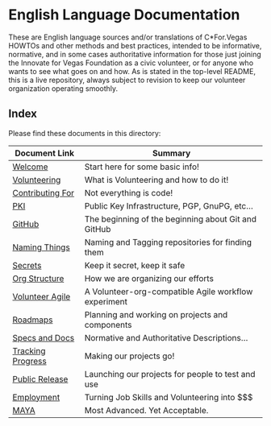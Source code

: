 <!--
 Copyright (C) 2022 Innovate for Vegas Foundation
 
 This file is part of doc-org-howtos.
 
 doc-org-howtos is free software: you can redistribute it and/or modify
 it under the terms of the GNU General Public License as published by
 the Free Software Foundation, either version 3 of the License, or
 (at your option) any later version.
 
 doc-org-howtos is distributed in the hope that it will be useful,
 but WITHOUT ANY WARRANTY; without even the implied warranty of
 MERCHANTABILITY or FITNESS FOR A PARTICULAR PURPOSE.  See the
 GNU General Public License for more details.
 
 You should have received a copy of the GNU General Public License
 along with doc-org-howtos.  If not, see <http://www.gnu.org/licenses/>.
-->

# English Language Documentation

These are English language sources and/or translations of C*For.Vegas HOWTOs and other methods and best practices, intended to be informative, normative, and in some cases authoritative information for those just joining the Innovate for Vegas Foundation as a civic volunteer, or for anyone who wants to see what goes on and how. As is stated in the top-level README, this is a live repository, always subject to revision to keep our volunteer organization operating smoothly.

## Index

Please find these documents in this directory:

| Document Link                                                       | Summary                                              |
|---------------------------------------------------------------------|------------------------------------------------------|
| [Welcome](welcome.md)                                               | Start here for some basic info!                      |
| [Volunteering](volunteering.md)                                     | What is Volunteering and how to do it!               |
| [Contributing For](contributing-for.md) | Not everything is code!                              |
| [PKI](publickey.md)                                                 | Public Key Infrastructure, PGP, GnuPG, etc…          |
| [GitHub](github.md)                                                 | The beginning of the beginning about Git and GitHub  |
| [Naming Things](naming.md)                                          | Naming and Tagging repositories for finding them     |
| [Secrets](secrets.md)                                               | Keep it secret, keep it safe                         |
| [Org Structure](orgchart.md)                                        | How we are organizing our efforts                    |
| [Volunteer Agile](agile.md)                                         | A Volunteer-org-compatible Agile workflow experiment |
| [Roadmaps](roadmaps.md)                                             | Planning and working on projects and components      |
| [Specs and Docs](specs-v-docs.md)                                   | Normative and Authoritative Descriptions…            |
| [Tracking Progress](issues.md)                                      | Making our projects go!                              |
| [Public Release](labs.md)                                           | Launching our projects for people to test and use    |
| [Employment](jobs.md)                                               | Turning Job Skills and Volunteering into $$$         |
| [MAYA](maya.md)                                                     | Most Advanced. Yet Acceptable.                       |
